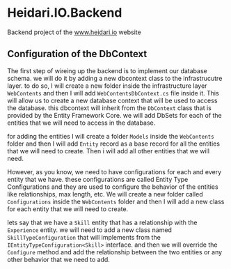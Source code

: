 # Heidari.IO.Backend

Backend project of the www.heidari.io website

## Configuration of the DbContext

The first step of wireing up the backend is to implement our database schema. we will do it by adding a new dbcontext class to the infrastrucutre layer. to do so, I will create a new folder inside the infrastructure layer `WebContents` and then I will add `WebContentsDbContext.cs` file inside it.
This will allow us to create a new database context that will be used to access the database. this dbcontext will inherit from the `DbContext` class that is provided by the Entity Framework Core. we will add DbSets for each of the entities that we will need to access in the database.

for adding the entities I will create a folder `Models` inside the `WebContents` folder and then I will add `Entity` record as a base record for all the entities that we will need to create. Then i will add all other entities that we will need.

However, as you know, we need to have configurations for each and every entity that we have. these configurations are called Entity Type Configurations and they are used to configure the behavior of the entities like relationships, max length, etc. We will create a new folder called `Configurations` inside the `WebContents` folder and then I will add a new class for each entity that we will need to create.

lets say that we have a `Skill` entity that has a relationship with the `Experience` entity. we will need to add a new class named `SkillTypeConfiguration` that will implements from the `IEntityTypeConfiguration<Skill>` interface. and then we will override the `Configure` method and add the relationship between the two entities or any other behavior that we need to add.
